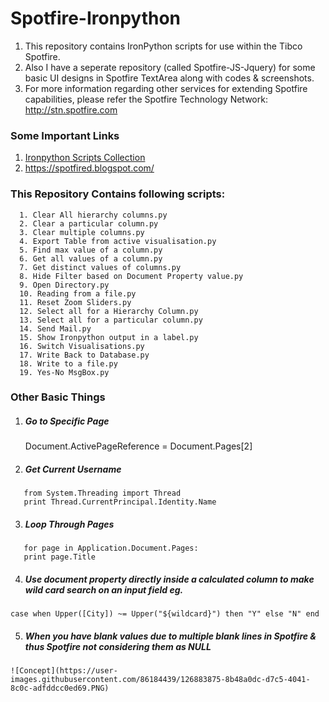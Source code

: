 # Spotfire-Ironpython

1. This repository contains IronPython scripts for use within the Tibco Spotfire.
2. Also I have a seperate repository (called Spotfire-JS-Jquery) for some basic UI designs in Spotfire TextArea along with codes & screenshots.
3. For more information regarding other services for extending Spotfire capabilities, please refer the Spotfire Technology Network: http://stn.spotfire.com

### Some Important Links

   1. [Ironpython Scripts Collection](https://community.tibco.com/wiki/ironpython-scripting-tibco-spotfire)
   2. <https://spotfired.blogspot.com/>


### This Repository Contains following scripts:
      1. Clear All hierarchy columns.py
      2. Clear a particular column.py
      3. Clear multiple columns.py
      4. Export Table from active visualisation.py
      5. Find max value of a column.py
      6. Get all values of a column.py
      7. Get distinct values of columns.py
      8. Hide Filter based on Document Property value.py
      9. Open Directory.py
      10. Reading from a file.py
      11. Reset Zoom Sliders.py
      12. Select all for a Hierarchy Column.py
      13. Select all for a particular column.py
      14. Send Mail.py
      15. Show Ironpython output in a label.py
      16. Switch Visualisations.py
      17. Write Back to Database.py
      18. Write to a file.py
      19. Yes-No MsgBox.py
      
### Other Basic Things
1. ##### Go to Specific Page 
   Document.ActivePageReference = Document.Pages[2]
2. ##### Get Current Username
````
   from System.Threading import Thread 
   print Thread.CurrentPrincipal.Identity.Name 
````
3. ##### Loop Through Pages
````
   for page in Application.Document.Pages:
   print page.Title
````
4. ##### Use document property directly inside a calculated column to make wild card search on an input field eg.
````
case when Upper([City]) ~= Upper("${wildcard}") then "Y" else "N" end
````
5. ##### When you have blank values due to multiple blank lines in Spotfire & thus Spotfire not considering them as NULL
````
![Concept](https://user-images.githubusercontent.com/86184439/126883875-8b48a0dc-d7c5-4041-8c0c-adfddcc0ed69.PNG)
````
